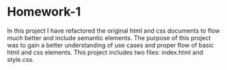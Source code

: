 # Homework-1

In this project I have refactored the original html and css documents to flow much better and include semantic elements. The purpose of this project was to gain a better understanding of use cases and proper flow of basic html and css elements. This project includes two files: index.html and style.css. 

